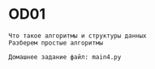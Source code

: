 # OD01
    Что такое алгоритмы и структуры данных
    Разберем простые алгоритмы

    Домашнее задание файл: main4.py